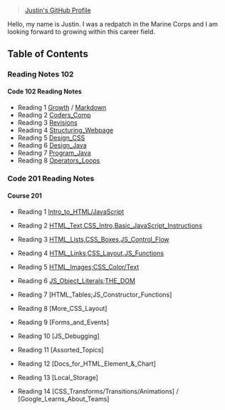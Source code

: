 > [Justin's GitHub Profile](https://github.com/IEMJustin)

Hello, my name is Justin.
I was a redpatch in the Marine Corps and I am looking forward to growing within this career field.

## Table of Contents
### Reading Notes 102

#### Code 102 Reading Notes
- Reading 1 [Growth](https://iemjustin.github.io/reading-notes/growth) / [Markdown](https://iemjustin.github.io/reading-notes/Learning-Markdown)
- Reading 2 [Coders_Comp](https://iemjustin.github.io/reading-notes/Text-Editor)
- Reading 3 [Revisions](https://iemjustin.github.io/reading-notes/revisionandcloud)
- Reading 4 [Structuring_Webpage](https://iemjustin.github.io/reading-notes/structuring_webpage)
- Reading 5 [Design_CSS](https://iemjustin.github.io/reading-notes/css)
- Reading 6 [Design_Java](https://iemjustin.github.io/reading-notes/aboutjava)
- Reading 7 [Program_Java](https://iemjustin.github.io/reading-notes/projs)
- Reading 8 [Operators_Loops](https://iemjustin.github.io/reading-notes/OpsLoops)

### Code 201 Reading Notes

#### Course 201
- Reading 1 [Intro_to_HTML/JavaScript](https://iemjustin.github.io/reading-notes/class-01)

- Reading 2 [HTML_Text,CSS_Intro,Basic_JavaScript_Instructions](https://iemjustin.github.io/reading-notes/class-02)

- Reading 3 [HTML_Lists,CSS_Boxes,JS_Control_Flow](https://iemjustin.github.io/reading-notes/class-03)

- Reading 4 [HTML_Links,CSS_Layout,JS_Functions](https://iemjustin.github.io/reading-notes/class-04)

- Reading 5 [HTML_Images;CSS_Color/Text](https://iemjustin.github.io/reading-notes/class-05)

- Reading 6 [JS_Object_Literals;THE_DOM](https://iemjustin.github.io/reading-notes/class-06)

- Reading 7 [HTML_Tables;JS_Constructor_Functions]

- Reading 8 [More_CSS_Layout]

- Reading 9 [Forms_and_Events]

- Reading 10 [JS_Debugging]

- Reading 11 [Assorted_Topics]

- Reading 12 [Docs_for_HTML_Element_&_Chart]

- Reading 13 [Local_Storage]

- Reading 14 [CSS_Transforms/Transitions/Animations] / [Google_Learns_About_Teams]
